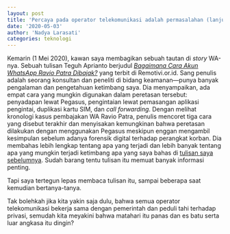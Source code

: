 ```yaml
--- 
layout: post 
title: 'Percaya pada operator telekomunikasi adalah permasalahan (lanjutan)' 
date: '2020-05-03' 
author: 'Nadya Larasati'
categories: teknologi
---
```


Kemarin (1 Mei 2020), kawan saya membagikan sebuah tautan di *story* WA-nya. Sebuah tulisan Teguh Aprianto berjudul *[Bagaimana Cara Akun WhatsApp Ravio Patra Dibajak?](https://www.remotivi.or.id/amatan/589/bagaimana-cara-akun-whatsapp-ravio-patra-dibajak)* yang terbit di Remotivi.or.id. Sang penulis adalah seorang konsultan dan peneliti di bidang keamanan—punya banyak pengalaman dan pengetahuan ketimbang saya. Dia menyampaikan, ada empat cara yang mungkin digunakan dalam peretasan tersebut: penyadapan lewat Pegasus, pengintaian lewat pemasangan aplikasi pengintai, duplikasi kartu SIM, dan *call forwarding*. Dengan melihat kronologi kasus pembajakan WA Ravio Patra, penulis mencoret tiga cara yang disebut terakhir dan menyisakan kemungkinan bahwa peretasan dilakukan dengan menggunakan Pegasus meskipun enggan mengambil kesimpulan sebelum adanya forensik digital terhadap perangkat korban. Dia membahas lebih lengkap tentang apa yang terjadi dan lebih banyak tentang apa yang mungkin terjadi ketimbang apa yang saya bahas di [tulisan saya sebelumnya](https://berlawan.github.io/teknologi/2020/04/23/percaya-pada-operator-telekomunikasi-adalah-permasalahan.html). Sudah barang tentu tulisan itu memuat banyak informasi penting.

Tapi saya tertegun lepas membaca tulisan itu, sampai beberapa saat kemudian bertanya-tanya.

Tak bolehkah jika kita yakin saja dulu, bahwa semua operator telekomunikasi bekerja sama dengan pemerintah dan peduli tahi terhadap privasi, semudah kita meyakini bahwa matahari itu panas dan es batu serta luar angkasa itu dingin?
